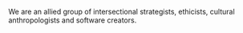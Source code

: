 We are an allied group of intersectional strategists, ethicists, cultural anthropologists and software creators.

